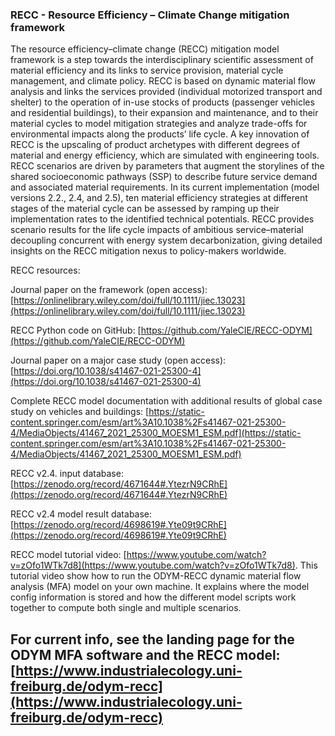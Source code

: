 
### RECC - Resource Efficiency – Climate Change mitigation framework

The resource efficiency–climate change (RECC) mitigation model framework is a step towards the interdisciplinary scientific assessment of material efficiency and its links to service provision, material cycle management, and climate policy. RECC is based on dynamic material flow analysis and links the services provided (individual motorized transport and shelter) to the operation of in-use stocks of products (passenger vehicles and residential buildings), to their expansion and maintenance, and to their material cycles to model mitigation strategies and analyze trade-offs for environmental impacts along the products’ life cycle. A key innovation of RECC is the upscaling of product archetypes with different degrees of material and energy efficiency, which are simulated with engineering tools. RECC scenarios are driven by parameters that augment the storylines of the shared socioeconomic pathways (SSP) to describe future service demand and associated material requirements. In its current implementation (model versions 2.2., 2.4, and 2.5), ten material efficiency strategies at different stages of the material cycle can be assessed by ramping up their implementation rates to the identified technical potentials. RECC provides scenario results for the life cycle impacts of ambitious service–material decoupling concurrent with energy system decarbonization, giving detailed insights on the RECC mitigation nexus to policy-makers worldwide.

RECC resources:

Journal paper on the framework (open access): [https://onlinelibrary.wiley.com/doi/full/10.1111/jiec.13023](https://onlinelibrary.wiley.com/doi/full/10.1111/jiec.13023)

RECC Python code on GitHub: [https://github.com/YaleCIE/RECC-ODYM](https://github.com/YaleCIE/RECC-ODYM)

Journal paper on a major case study (open access): [https://doi.org/10.1038/s41467-021-25300-4](https://doi.org/10.1038/s41467-021-25300-4)

Complete RECC model documentation with additional results of global case study on vehicles and buildings: [https://static-content.springer.com/esm/art%3A10.1038%2Fs41467-021-25300-4/MediaObjects/41467_2021_25300_MOESM1_ESM.pdf](https://static-content.springer.com/esm/art%3A10.1038%2Fs41467-021-25300-4/MediaObjects/41467_2021_25300_MOESM1_ESM.pdf)

RECC v2.4. input database: [https://zenodo.org/record/4671644#.YtezrN9CRhE](https://zenodo.org/record/4671644#.YtezrN9CRhE)

RECC v2.4 model result database: [https://zenodo.org/record/4698619#.Yte09t9CRhE](https://zenodo.org/record/4698619#.Yte09t9CRhE)

RECC model tutorial video: [https://www.youtube.com/watch?v=zOfo1WTk7d8](https://www.youtube.com/watch?v=zOfo1WTk7d8). This tutorial video show how to run the ODYM-RECC dynamic material flow analysis (MFA) model on your own machine. It explains where the model config information is stored and how the different model scripts work together to compute both single and multiple scenarios. 

## For current info, see the landing page for the ODYM MFA software and the RECC model: [https://www.industrialecology.uni-freiburg.de/odym-recc](https://www.industrialecology.uni-freiburg.de/odym-recc)
